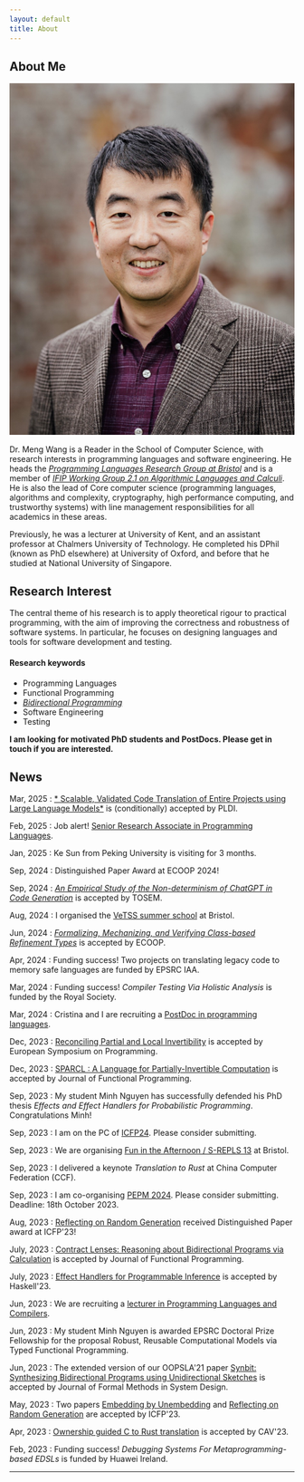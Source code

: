 ```yaml
---
layout: default
title: About
---
```


## About Me

<img class="profile-picture" src="meng.jpeg">

Dr. Meng Wang is a Reader in the School of Computer Science, with research interests in programming languages and software engineering. He heads the [*Programming Languages Research Group at Bristol*](https://bristolpl.github.io) and is a member of [*IFIP Working Group 2.1 on Algorithmic Languages and Calculi*](https://ifipwg21wiki.cs.kuleuven.be/IFIP21/WebHome). He is also the lead of Core computer science (programming languages, algorithms and complexity, cryptography, high performance computing, and trustworthy systems) with line management responsibilities for all academics in these areas. 

Previously, he was a lecturer at University of Kent, and an assistant professor at Chalmers University of Technology. He completed his DPhil (known as PhD elsewhere) at University of Oxford, and before that he studied at National University of Singapore.

## Research Interest

The central theme of his research is to apply theoretical rigour to practical programming, with the aim of improving the correctness and robustness of software systems. In particular, he focuses on designing languages and tools for software development and testing.

#### Research keywords

* Programming Languages
* Functional Programming
* [*Bidirectional Programming*](https://bx-lang.github.io/EXHIBIT/intro.html)
* Software Engineering
* Testing


**I am looking for motivated PhD students and PostDocs. Please get in touch if you are interested.**


## News

Mar, 2025
: [* Scalable,
Validated Code Translation of Entire Projects using Large Language
Models*](./Papers/PLDI25.pdf) is (conditionally) accepted by PLDI. 

Feb, 2025
: Job alert! [Senior Research Associate in Programming Languages](https://www.bristol.ac.uk/jobs/find/details/?jobId=372879&jobTitle=Senior%20Research%20Associate%20in%20Programming%20Languages).  

Jan, 2025
: Ke Sun from Peking University is visiting for 3 months. 

Sep, 2024
: Distinguished Paper Award at ECOOP 2024!

Sep, 2024
: [*An Empirical Study of the Non-determinism of ChatGPT in Code Generation*](./Papers/TOSEM24.pdf) is accepted by TOSEM. 

Aug, 2024
: I organised the [VeTSS summer school](https://vetss.org.uk/summer-school/) at Bristol.

Jun, 2024
: [*Formalizing, Mechanizing, and Verifying Class-based Refinement Types*](./Papers/ECOOP24.pdf) is accepted by ECOOP. 

Apr, 2024
: Funding success! Two projects on translating legacy code to memory safe languages are funded by EPSRC IAA.

Mar, 2024
: Funding success! *Compiler Testing Via Holistic Analysis* is funded by the Royal Society.

Mar, 2024
: Cristina and I are recruiting a [PostDoc in programming languages](https://www.bristol.ac.uk/jobs/find/details/?jobId=337277&jobTitle=Senior%20Research%20Associate%20in%20Programming%20Languages). 

Dec, 2023
: [Reconciling Partial and Local Invertibility](./Papers/ESOP24.pdf) is accepted by European Symposium on Programming. 

Dec, 2023
: [SPARCL : A Language for Partially-Invertible Computation](./Papers/JFP24.pdf) is accepted by Journal of Functional Programming. 

Sep, 2023
: My student Minh Nguyen has successfully defended his PhD thesis *Effects and Effect Handlers for Probabilistic Programming*. Congratulations Minh!

Sep, 2023
: I am on the PC of [ICFP24](https://conf.researchr.org/home/icfp-2024). Please consider submitting. 

Sep, 2023
: We are organising [Fun in the Afternoon / S-REPLS 13](https://plrg-bristol.github.io/fir/) at Bristol.

Sep, 2023
: I delivered a keynote *Translation to Rust* at China Computer Federation (CCF). 

Sep, 2023
: I am co-organising [PEPM 2024](https://popl24.sigplan.org/home/pepm-2024). Please consider submitting. Deadline: 18th October 2023. 

Aug, 2023
: [Reflecting on Random Generation](./Papers/ICFP23b.pdf) received Distinguished Paper award at ICFP'23!

July, 2023
: [Contract Lenses: Reasoning about Bidirectional Programs via Calculation](./Papers/JFP23.pdf) is accepted by Journal of Functional Programming. 


July, 2023
: [Effect Handlers for Programmable Inference](./Papers/Haskell23.pdf) is accepted by Haskell'23. 

Jun, 2023
: We are recruiting a [lecturer in Programming Languages and Compilers](https://www.bristol.ac.uk/jobs/find/details/?jobId=316176&jobTitle=Lecturer%20in%20Programming%20Languages%20and%20Compilers).

Jun, 2023
: My student Minh Nguyen is awarded EPSRC Doctoral Prize Fellowship for the proposal Robust, Reusable Computational Models via Typed Functional Programming.


Jun, 2023
: The extended version of our OOPSLA'21 paper [Synbit: Synthesizing Bidirectional Programs using Unidirectional Sketches](./Papers/FMSD23.pdf) is 
accepted by Journal of Formal Methods in System Design. 

May, 2023
: Two papers [Embedding by Unembedding](./Papers/ICFP23a.pdf) and [Reflecting on Random Generation](./Papers/ICFP23b.pdf) are accepted by ICFP'23.

Apr, 2023
: [Ownership guided C to Rust translation](./Papers/CAV23.pdf) is accepted by CAV'23. 

Feb, 2023
: Funding success! *Debugging Systems For Metaprogramming-based EDSLs* is funded by Huawei Ireland.


---

